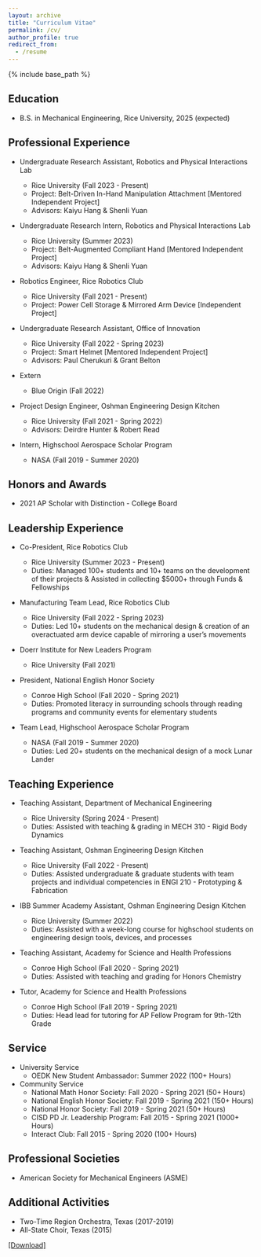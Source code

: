 ```yaml
---
layout: archive
title: "Curriculum Vitae"
permalink: /cv/
author_profile: true
redirect_from:
  - /resume
---
```


{% include base_path %}
## Education
* B.S. in Mechanical Engineering, Rice University, 2025 (expected)

## Professional Experience
* Undergraduate Research Assistant, Robotics and Physical Interactions Lab
  * Rice University (Fall 2023 - Present)
  * Project: Belt-Driven In-Hand Manipulation Attachment [Mentored Independent Project]
  * Advisors: Kaiyu Hang & Shenli Yuan

* Undergraduate Research Intern, Robotics and Physical Interactions Lab
  * Rice University (Summer 2023)
  * Project: Belt-Augmented Compliant Hand [Mentored Independent Project]
  * Advisors: Kaiyu Hang & Shenli Yuan

* Robotics Engineer, Rice Robotics Club
  * Rice University (Fall 2021 - Present)
  * Project: Power Cell Storage & Mirrored Arm Device [Independent Project]

* Undergraduate Research Assistant, Office of Innovation
  * Rice University (Fall 2022 - Spring 2023)
  * Project: Smart Helmet [Mentored Independent Project]
  * Advisors: Paul Cherukuri & Grant Belton

* Extern
  * Blue Origin (Fall 2022)

* Project Design Engineer, Oshman Engineering Design Kitchen
  * Rice University (Fall 2021 - Spring 2022)
  * Advisors: Deirdre Hunter & Robert Read

* Intern, Highschool Aerospace Scholar Program
  *  NASA (Fall 2019 - Summer 2020)


## Honors and Awards
* 2021 AP Scholar with Distinction - College Board

## Leadership Experience
* Co-President, Rice Robotics Club
  * Rice University (Summer 2023 - Present)
  * Duties: Managed 100+ students and 10+ teams on the development of their projects & Assisted in collecting $5000+ through Funds & Fellowships 

* Manufacturing Team Lead, Rice Robotics Club
  * Rice University (Fall 2022 - Spring 2023)
  * Duties: Led 10+ students on the mechanical design & creation of an overactuated arm device capable of mirroring a user’s movements

* Doerr Institute for New Leaders Program
  * Rice University (Fall 2021)

* President, National English Honor Society 
  * Conroe High School (Fall 2020 - Spring 2021)
  * Duties: Promoted literacy in surrounding schools through reading programs and community events for elementary students

* Team Lead, Highschool Aerospace Scholar Program 
  * NASA (Fall 2019 - Summer 2020)
  * Duties: Led 20+ students on the mechanical design of a mock Lunar Lander

## Teaching Experience
* Teaching Assistant, Department of Mechanical Engineering
  * Rice University (Spring 2024 - Present)
  * Duties: Assisted with teaching & grading in MECH 310 - Rigid Body Dynamics

* Teaching Assistant, Oshman Engineering Design Kitchen
  * Rice University (Fall 2022 - Present)
  * Duties: Assisted undergraduate & graduate students with team projects and individual competencies in ENGI 210 - Prototyping & Fabrication

* IBB Summer Academy Assistant, Oshman Engineering Design Kitchen
  * Rice University (Summer 2022)
  * Duties: Assisted with a week-long course for highschool students on engineering design tools, devices, and processes

* Teaching Assistant, Academy for Science and Health Professions
  * Conroe High School (Fall 2020 - Spring 2021)
  * Duties: Assisted with teaching and grading for Honors Chemistry 

* Tutor, Academy for Science and Health Professions
  * Conroe High School (Fall 2019 - Spring 2021)
  * Duties: Head lead for tutoring for AP Fellow Program for 9th-12th Grade  
  


<!---
Publications
======
  <ul>{% for post in site.publications %}
    {% include archive-single-cv.html %}
  {% endfor %}</ul>
-->

<!---
Talks
======
  <ul>{% for post in site.talks %}
    {% include archive-single-talk-cv.html %}
  {% endfor %}</ul>
 --> 

## Service
* University Service
  * OEDK New Student Ambassador:  Summer 2022 (100+ Hours)
* Community Service
  * National Math Honor Society: Fall 2020 - Spring 2021 (50+ Hours)
  * National English Honor Society: Fall 2019 - Spring 2021 (150+ Hours)
  * National Honor Society: Fall 2019 - Spring 2021 (50+ Hours)
  * CISD PD Jr. Leadership Program: Fall 2015 - Spring 2021 (1000+ Hours)
  * Interact Club: Fall 2015 - Spring 2020 (100+ Hours)


## Professional Societies
* American Society for Mechanical Engineers (ASME)

## Additional Activities
* Two-Time Region Orchestra, Texas (2017-2019)
* All-State Choir, Texas (2015)


<a href="/files/Webb_CV.pdf" download>[Download]</a>

<!---
Teaching
======
  <ul>{% for post in site.teaching %}
    {% include archive-single-cv.html %}
  {% endfor %}</ul>
   --> 
